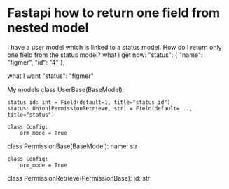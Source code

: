 
# Fastapi how to return one field from nested model

I have a user model which is linked to a status model. How do I return only one field from the status model?
what i get now:
"status": {
        "name": "figmer",
        "id": "4"
    },

what I want
"status": "figmer"

My models
class UserBase(BaseModel):
     
    status_id: int = Field(default=1, title="status id")
    status: Union[PermissionRetrieve, str] = Field(default=..., title="status")

    class Config:
        orm_mode = True

class PermissionBase(BaseModel):
    name: str

    class Config:
        orm_mode = True

class PermissionRetrieve(PermissionBase):
    id: str


        